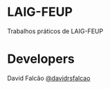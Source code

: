 # LAIG-FEUP

Trabalhos práticos de LAIG-FEUP

# Developers
David Falcão [@davidrsfalcao](github.com/davidrsfalcao)
